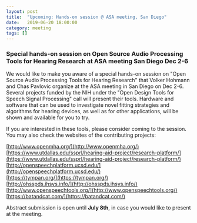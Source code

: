 ```yaml
---
layout: post
title:  "Upcoming: Hands-on session @ ASA meeting, San Diego"
date:   2019-06-20 18:00:00
category: meeting
tags: []
---
```



### Special hands-on session on Open Source Audio Processing Tools for Hearing Research at ASA meeting San Diego Dec 2-6

We would like to make you aware of a special hands-on session on "Open
Source Audio Processing Tools for Hearing Research" that Volker Hohmann and
Chas Pavlovic organize at the ASA meeting in San Diego on Dec 2-6. Several
projects funded by the NIH under the "Open Design Tools for Speech
Signal Processing" call will present their tools. Hardware and software
that can be used to investigate novel fitting strategies and algorithms
for hearing devices, as well as for other applications, will be shown
and available for you to try.

If you are interested in these tools, please consider coming to the
session. You may also check the websites of the contributing projects:

[http://www.openmha.org/](http://www.openmha.org/)  
[https://www.utdallas.edu/ssprl/hearing-aid-project/research-platform/](https://www.utdallas.edu/ssprl/hearing-aid-project/research-platform/)  
[http://openspeechplatform.ucsd.edu/](http://openspeechplatform.ucsd.edu/)    
[https://tympan.org/](https://tympan.org/)  
[http://ohsspds.ihsys.info/](http://ohsspds.ihsys.info/)  
[http://www.openspeechtools.org/](http://www.openspeechtools.org/)  
[https://batandcat.com/](https://batandcat.com/)

Abstract submission is open until __July 8th__, in case you would like to
present at the meeting.



